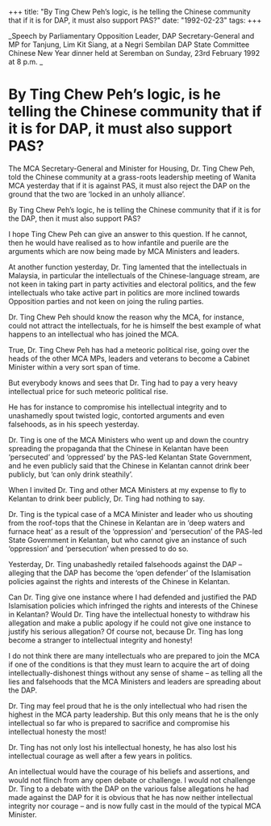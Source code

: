 +++ 
title: "By Ting Chew Peh’s logic, is he telling the Chinese community that if it is for DAP, it must also support PAS?"
date: "1992-02-23"
tags:
+++

_Speech by Parliamentary Opposition Leader, DAP Secretary-General and MP for Tanjung, Lim Kit Siang, at a Negri Sembilan DAP State Committee Chinese New Year dinner held at Seremban on Sunday, 23rd February 1992 at 8 p.m. _

# By Ting Chew Peh’s logic, is he telling the Chinese community that if it is for DAP, it must also support PAS?

The MCA Secretary-General and Minister for Housing, Dr. Ting Chew Peh, told the Chinese community at a grass-roots leadership meeting of Wanita MCA yesterday that if it is against PAS, it must also reject the DAP on the ground that the two are ‘locked in an unholy alliance’.</u>

By Ting Chew Peh’s logic, he is telling the Chinese community that if it is for the DAP, then it must also support PAS?

I hope Ting Chew Peh can give an answer to this question. If he cannot, then he would have realised as to how infantile and puerile are the arguments which are now being made by MCA Ministers and leaders.

At another function yesterday, Dr. Ting lamented that the intellectuals in Malaysia, in particular the intellectuals of the Chinese-language stream, are not keen in taking part in party activities and electoral politics, and the few intellectuals who take active part in politics are more inclined towards Opposition parties and not keen on joing the ruling parties.

Dr. Ting Chew Peh should know the reason why the MCA, for instance, could not attract the intellectuals, for he is himself the best example of what happens to an intellectual who has joined the MCA.

True, Dr. Ting Chew Peh has had a meteoric political rise, going over the heads of the other MCA MPs, leaders and veterans to become a Cabinet Minister within a very sort span of time.

But everybody knows and sees that Dr. Ting had to pay a very heavy intellectual price for such meteoric political rise.

He has for instance to compromise his intellectual integrity and to unashamedly spout twisted logic, contorted arguments and even falsehoods, as in his speech yesterday.

Dr. Ting is one of the MCA Ministers who went up and down the country  spreading the propaganda that the Chinese in Kelantan have been ‘persecuted’ and ‘oppressed’ by the PAS-led Kelantan State Government, and he even publicly said that the Chinese in Kelantan cannot drink beer publicly, but ‘can only drink steathily’.

When I invited Dr. Ting and other MCA Ministers at my expense to fly to Kelantan to drink beer publicly, Dr. Ting had nothing to say.

Dr. Ting is the typical case of a MCA Minister and leader who us shouting from the roof-tops that the Chinese in Kelantan are in ‘deep waters and furnace heat’ as a result of the ‘oppression’ and ‘persecution’ of the PAS-led State Government in Kelantan, but who cannot give an instance of such ‘oppression’ and ‘persecution’ when pressed to do so.

Yesterday, Dr. Ting unabashedly retailed falsehoods against the DAP – alleging that the DAP has become the ‘open defender’ of the Islamisation policies against the rights and interests of the Chinese in Kelantan.

Can Dr. Ting give one instance where I had defended and justified the PAD Islamisation policies which infringed the rights and interests of the Chinese in Kelantan? Would Dr. Ting have the intellectual honesty to withdraw his allegation and make a public apology if he could not give one instance to justify his serious allegation? Of course not, because Dr. Ting has long become a stranger to intellectual integrity and honesty!

I do not think there are many intellectuals who are prepared to join the MCA if one of the conditions is that they must learn to acquire the art of doing intellectually-dishonest things without any sense of shame – as telling all the lies and falsehoods that the MCA Ministers and leaders are spreading about the DAP.

Dr. Ting may feel proud that he is the only intellectual who had risen the highest in the MCA party leadership. But this only means that he is the only intellectual so far who is prepared to sacrifice and compromise his intellectual honesty the most!

Dr. Ting has not only lost his intellectual honesty, he has also lost his intellectual courage as well after a few years in politics.

An intellectual would have the courage of his beliefs and assertions, and would not flinch from any open debate or challenge. I would not challenge Dr. Ting to a debate with the DAP on the various false allegations he had made against the DAP for it is obvious that he has now neither intellectual integrity nor courage – and is now fully cast in the mould of the typical MCA Minister.
 
